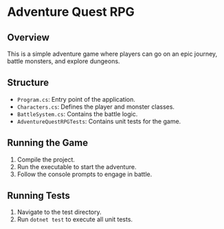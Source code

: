 # Adventure Quest RPG

## Overview
This is a simple adventure game where players can go on an epic journey, battle monsters, and explore dungeons.

## Structure
- `Program.cs`: Entry point of the application.
- `Characters.cs`: Defines the player and monster classes.
- `BattleSystem.cs`: Contains the battle logic.
- `AdventureQuestRPGTests`: Contains unit tests for the game.

## Running the Game
1. Compile the project.
2. Run the executable to start the adventure.
3. Follow the console prompts to engage in battle.

## Running Tests
1. Navigate to the test directory.
2. Run `dotnet test` to execute all unit tests.
